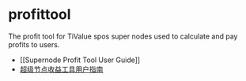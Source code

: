 # profittool
The profit tool for TiValue spos super nodes used to calculate and pay profits to users.
* [[Supernode Profit Tool User Guide]]
* [超级节点收益工具用户指南](https://github.com/tivalueproject/profittool/wiki/Supernode-Profit-Tool-User-Guide)
